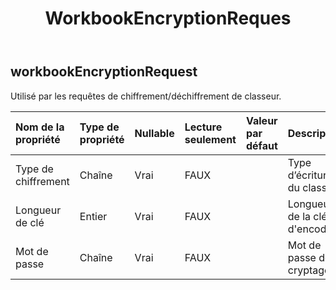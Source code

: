 ﻿---
title: WorkbookEncryptionReques
second_title: Aspose.Cells Cloud Documen
type: docs
url: /fr/specification/model/workbookencryptionrequest/
description: "Aspose.Cells Spécification du modèle cloud : WorkbookEncryptionRequest. Gérez sans effort Excel et d'autres feuilles de calcul avec des fonctionnalités telles que l'ouverture, la génération, l'édition, le fractionnement, la fusion, la comparaison et la conversion."
kwords: Excel, Office, feuille de calcul, Cloud REST API, WorkbookEncryptionRequest
weight: 50
---
## **workbookEncryptionRequest**

 Utilisé par les requêtes de chiffrement/déchiffrement de classeur.

| Nom de la propriété| Type de propriété| Nullable| Lecture seulement| Valeur par défaut| Description|
|:- |:- |:- |:- |:- |:- |
| Type de chiffrement| Chaîne| Vrai| FAUX|| Type d’écriture du classeur.|
| Longueur de clé| Entier| Vrai| FAUX|| Longueur de la clé d'encodage.|
| Mot de passe| Chaîne| Vrai| FAUX|| Mot de passe de cryptage.|

